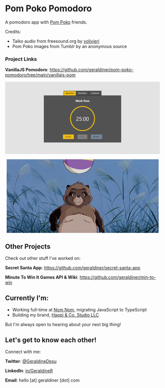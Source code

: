 # Pom Poko Pomodoro

A pomodoro app with [Pom Poko](https://en.wikipedia.org/wiki/Pom_Poko) friends.

Credits:

- Taiko audio from freesound.org by [volivieri](https://freesound.org/people/volivieri/sounds/76586/)
- Pom Poko images from Tumblr by an anonymous source

### Project Links

**VanillaJS Pomodoro**: https://github.com/geraldiner/pom-poko-pomodoro/tree/main/vanillajs-pom

![Pom Poko Pomodoro app](https://raw.githubusercontent.com/geraldiner/pom-poko-pomodoro/main/vanillajs-pom/assets/img/demo.gif)

<div align="center">
  <img src="https://raw.githubusercontent.com/geraldiner/pom-poko-pomodoro/main/vanillajs-pom/assets/img/pompoko-back-to-work.gif" alt="Pom Poko tanuki" />
</div>

<!--

## How It's Made:

**Tech used:** HTML, CSS, JavaScript, Framework of choice

Here's where you can go to town on how you actually built this thing. Write as much as you can here, it's totally fine if it's not too much just make sure you write *something*. If you don't have too much experience on your resume working on the front end that's totally fine. This is where you can really show off your passion and make up for that ten fold.

[![Pom Poko Pomodoro Work Session](https://res.cloudinary.com/marcomontalbano/image/upload/v1629013700/video_to_markdown/images/streamable--pfw3mk-c05b58ac6eb4c4700831b2b3070cd403.jpg)](https://streamable.com/pfw3mk "Pom Poko Pomodoro Work Session")

## Optimizations
*(optional)*

You don't have to include this section but interviewers *love* that you can not only deliver a final product that looks great but also functions efficiently. Did you write something then refactor it later and the result was 5x faster than the original implementation? Did you cache your assets? Things that you write in this section are **GREAT** to bring up in interviews and you can use this section as reference when studying for technical interviews!

## Lessons Learned:

No matter what your experience level, being an engineer means continuously learning. Every time you build something you always have those *whoa this is awesome* or *fuck yeah I did it!* moments. This is where you should share those moments! Recruiters and interviewers love to see that you're self-aware and passionate about growing. -->












## Other Projects

Check out other stuff I've worked on:

**Secret Santa App**: https://github.com/geraldiner/secret-santa-app

**Minute To Win It Games API & Wiki**: https://github.com/geraldiner/min-to-win

## Currently I'm:

- Working full-time at <a target="_blank" href="https://nomnomnow.com">Nom Nom</a>, migrating JavaScript to TypeScript
- Building my brand, <a target="_blank" href="https://happiandco.com">Happi & Co. Studio LLC</a>

But I'm always open to hearing about your next big thing!

## Let's get to know each other!

Connect with me:

**Twitter**: [@GeraldineDesu](https://twitter.com/geraldinedesu)

**LinkedIn**: [in/GeraldineR](https://linkedin.com/in/geraldiner)

**Email**: hello [at] geraldiner [dot] com
